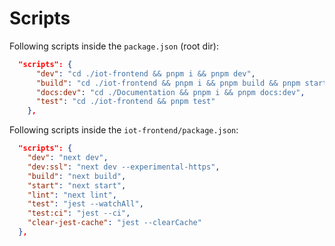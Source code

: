 # Scripts

Following scripts inside the `package.json` (root dir): 

```json
  "scripts": {
	  "dev": "cd ./iot-frontend && pnpm i && pnpm dev",
	  "build": "cd ./iot-frontend && pnpm i && pnpm build && pnpm start",
	  "docs:dev": "cd ./Documentation && pnpm i && pnpm docs:dev",
	  "test": "cd ./iot-frontend && pnpm test"
	},
```
Following scripts inside the `iot-frontend/package.json`:

```json
  "scripts": {
    "dev": "next dev",
    "dev:ssl": "next dev --experimental-https",
    "build": "next build",
    "start": "next start",
    "lint": "next lint",
    "test": "jest --watchAll",
    "test:ci": "jest --ci",
    "clear-jest-cache": "jest --clearCache"
  },
```